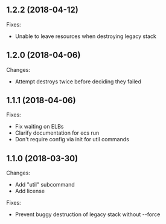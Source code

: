 ## 1.2.2 (2018-04-12)
Fixes:
- Unable to leave resources when destroying legacy stack

## 1.2.0 (2018-04-06)
Changes:
- Attempt destroys twice before deciding they failed

## 1.1.1 (2018-04-06)
Fixes:
- Fix waiting on ELBs
- Clarify documentation for ecs run
- Don't require config via init for util commands

## 1.1.0 (2018-03-30)
Changes:
- Add "util" subcommand
- Add license

Fixes:
- Prevent buggy destruction of legacy stack without --force
